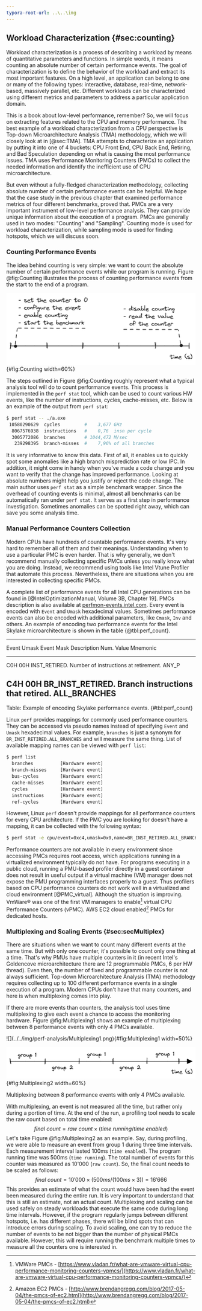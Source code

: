 ```yaml
---
typora-root-url: ..\..\img
---
```


## Workload Characterization {#sec:counting}

Workload characterization is a process of describing a workload by means of quantitative parameters and functions. In simple words, it means counting an absolute number of certain performance events. The goal of characterization is to define the behavior of the workload and extract its most important features. On a high level, an application can belong to one or many of the following types: interactive, database, real-time, network-based, massively parallel, etc. Different workloads can be characterized using different metrics and parameters to address a particular application domain.

This is a book about low-level performance, remember? So, we will focus on extracting features related to the CPU and memory performance. The best example of a workload characterization from a CPU perspective is Top-down Microarchitecture Analysis (TMA) methodology, which we will closely look at in [@sec:TMA]. TMA attempts to characterize an application by putting it into one of 4 buckets: CPU Front End, CPU Back End, Retiring, and Bad Speculation depending on what is causing the most performance issues. TMA uses Performance Monitoring Counters (PMCs) to collect the needed information and identify the inefficient use of CPU microarchitecture.

But even without a fully-fledged characterization methodology, collecting absolute number of certain performance events can be helpful. We hope that the case study in the previous chapter that examined performance metrics of four different benchmarks, proved that. PMCs are a very important instrument of low-level performance analysis. They can provide unique information about the execution of a program. PMCs are generally used in two modes: "Counting" and "Sampling". Counting mode is used for workload characterization, while sampling mode is used for finding hotspots, which we will discuss soon. 

### Counting Performance Events

The idea behind counting is very simple: we want to count the absolute number of certain performance events while our program is running. Figure @fig:Counting illustrates the process of counting performance events from the start to the end of a program.

![Counting performance events.](../../img/perf-analysis/CountingFlow.png){#fig:Counting width=60%}

The steps outlined in Figure @fig:Counting roughly represent what a typical analysis tool will do to count performance events. This process is implemented in the `perf stat` tool, which can be used to count various HW events, like the number of instructions, cycles, cache-misses, etc. Below is an example of the output from `perf stat`:

```bash
$ perf stat -- ./a.exe
 10580290629  cycles         #    3,677 GHz
  8067576938  instructions   #    0,76  insn per cycle
  3005772086  branches       # 1044,472 M/sec
   239298395  branch-misses  #    7,96% of all branches 
```

It is very informative to know this data. First of all, it enables us to quickly spot some anomalies like a high branch misprediction rate or low IPC. In addition, it might come in handy when you've made a code change and you want to verify that the change has improved performance. Looking at absolute numbers might help you justify or reject the code change. The main author uses `perf stat` as a simple benchmark wrapper. Since the overhead of counting events is minimal, almost all benchmarks can be automatically ran under `perf stat`. It serves as a first step in performance investigation. Sometimes anomalies can be spotted right away, which can save you some analysis time.

### Manual Performance Counters Collection

Modern CPUs have hundreds of countable performance events. It's very hard to remember all of them and their meanings. Understanding when to use a particular PMC is even harder. That is why generally, we don't recommend manually collecting specific PMCs unless you really know what you are doing. Instead, we recommend using tools like Intel Vtune Profiler that automate this process. Nevertheless, there are situations when you are interested in collecting specific PMCs.

A complete list of performance events for all Intel CPU generations can be found in [@IntelOptimizationManual, Volume 3B, Chapter 19]. PMCs description is also available at [perfmon-events.intel.com](https://perfmon-events.intel.com/). Every event is encoded with `Event` and `Umask` hexadecimal values. Sometimes performance events can also be encoded with additional parameters, like `Cmask`, `Inv` and others. An example of encoding two performance events for the Intel Skylake microarchitecture is shown in the table {@tbl:perf_count}.

--------------------------------------------------------------------------
Event  Umask Event Mask            Description
 Num.  Value Mnemonic              
------ ----- --------------------- ---------------------------------------
C0H     00H  INST_RETIRED.         Number of instructions at retirement. 
             ANY_P

C4H     00H  BR_INST_RETIRED.      Branch instructions that retired.
             ALL_BRANCHES                  
--------------------------------------------------------------------------

Table: Example of encoding Skylake performance events. {#tbl:perf_count}

Linux `perf` provides mappings for commonly used performance counters. They can be accessed via pseudo names instead of specifying `Event` and `Umask` hexadecimal values. For example, `branches` is just a synonym for `BR_INST_RETIRED.ALL_BRANCHES` and will measure the same thing. List of available mapping names can be viewed with `perf list`:

```bash
$ perf list
  branches          [Hardware event]
  branch-misses     [Hardware event]
  bus-cycles        [Hardware event]
  cache-misses      [Hardware event]
  cycles            [Hardware event]
  instructions      [Hardware event]
  ref-cycles        [Hardware event]
```

However, Linux `perf` doesn't provide mappings for all performance counters for every CPU architecture. If the PMC you are looking for doesn't have a mapping, it can be collected with the following syntax:

```bash
$ perf stat -e cpu/event=0xc4,umask=0x0,name=BR_INST_RETIRED.ALL_BRANCHES/ -- ./a.exe
```

Performance counters are not available in every environment since accessing PMCs requires root access, which applications running in a virtualized environment typically do not have. For programs executing in a public cloud, running a PMU-based profiler directly in a guest container does not result in useful output if a virtual machine (VM) manager does not expose the PMU programming interfaces properly to a guest. Thus profilers based on CPU performance counters do not work well in a virtualized and cloud environment [@PMC_virtual]. Although the situation is improving. VmWare® was one of the first VM managers to enable[^4] virtual CPU Performance Counters (vPMC). AWS EC2 cloud enabled[^5] PMCs for dedicated hosts.

### Multiplexing and Scaling Events {#sec:secMultiplex}

There are situations when we want to count many different events at the same time. But with only one counter, it's possible to count only one thing at a time. That's why PMUs have multiple counters in it (in recent Intel's Goldencove microarchitecture there are 12 programmable PMCs, 6 per HW thread). Even then, the number of fixed and programmable counter is not always sufficient. Top-down Microarchitecture Analysis (TMA) methodology requires collecting up to 100 different performance events in a single execution of a program. Modern CPUs don't have that many counters, and here is when multiplexing comes into play.

If there are more events than counters, the analysis tool uses time multiplexing to give each event a chance to access the monitoring hardware. Figure @fig:Multiplexing1 shows an example of multiplexing between 8 performance events with only 4 PMCs available.

<div id="fig:Multiplexing">
![](../../img/perf-analysis/Multiplexing1.png){#fig:Multiplexing1 width=50%}

![](../../img/perf-analysis/Multiplexing2.png){#fig:Multiplexing2 width=60%}

Multiplexing between 8 performance events with only 4 PMCs available.
</div>

With multiplexing, an event is not measured all the time, but rather only during a portion of time. At the end of the run, a profiling tool needs to scale the raw count based on total time enabled:
$$
final~count = raw~count \times ( time~running / time~enabled )
$$
Let's take Figure @fig:Multiplexing2 as an example. Say, during profiling, we were able to measure an event from group 1 during three time intervals. Each measurement interval lasted 100ms (`time enabled`). The program running time was 500ms (`time running`). The total number of events for this counter was measured as 10'000 (`raw count`). So, the final count needs to be scaled as follows:
$$
final~count = 10'000 \times ( 500ms / ( 100ms \times 3) ) = 16'666
$$
This provides an estimate of what the count would have been had the event been measured during the entire run. It is very important to understand that this is still an estimate, not an actual count. Multiplexing and scaling can be used safely on steady workloads that execute the same code during long time intervals. However, if the program regularly jumps between different hotspots, i.e. has different phases, there will be blind spots that can introduce errors during scaling. To avoid scaling, one can try to reduce the number of events to be not bigger than the number of physical PMCs available. However, this will require running the benchmark multiple times to measure all the counters one is interested in.

[^4]: VMWare PMCs - [https://www.vladan.fr/what-are-vmware-virtual-cpu-performance-monitoring-counters-vpmcs/](https://www.vladan.fr/what-are-vmware-virtual-cpu-performance-monitoring-counters-vpmcs/)
[^5]: Amazon EC2 PMCs - [http://www.brendangregg.com/blog/2017-05-04/the-pmcs-of-ec2.html](http://www.brendangregg.com/blog/2017-05-04/the-pmcs-of-ec2.html)